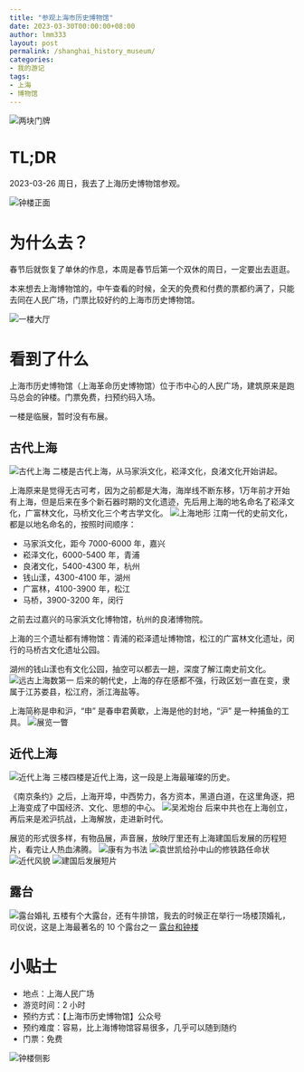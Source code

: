 ```yaml
---
title: "参观上海市历史博物馆"
date: 2023-03-30T00:00:00+08:00
author: lmm333
layout: post
permalink: /shanghai_history_museum/
categories:
- 我的游记
tags:
- 上海
- 博物馆
---
```

![两块门牌](../images/2023/2023-03-30-shanghai_history_museum/2023-03-26_17-11-38_IMG_5920.jpg)

# TL;DR

2023-03-26 周日，我去了上海历史博物馆参观。
<!--more-->
![钟楼正面](../images/2023/2023-03-30-shanghai_history_museum/2023-03-26_17-10-47_IMG_5919.jpg)

# 为什么去？

春节后就恢复了单休的作息，本周是春节后第一个双休的周日，一定要出去逛逛。

本来想去上海博物馆的，中午查看的时候，全天的免费和付费的票都约满了，只能去同在人民广场，门票比较好约的上海市历史博物馆。

![一楼大厅](../images/2023/2023-03-30-shanghai_history_museum/2023-03-26_17-09-17_IMG_5916.jpg)

# 看到了什么

上海市历史博物馆（上海革命历史博物馆）位于市中心的人民广场，建筑原来是跑马总会的钟楼。门票免费，扫预约码入场。

一楼是临展，暂时没有布展。

## 古代上海

![古代上海](../images/2023/2023-03-30-shanghai_history_museum/2023-03-26_15-13-04_IMG_5838.jpg)
二楼是古代上海，从马家浜文化，崧泽文化，良渚文化开始讲起。

上海原来是觉得无古可考，因为之前都是大海，海岸线不断东移，1万年前才开始有上海，但是后来在多个新石器时期的文化遗迹，先后用上海的地名命名了崧泽文化，广富林文化，马桥文化三个考古学文化。
![上海地形](../images/2023/2023-03-30-shanghai_history_museum/2023-03-26_15-15-02_IMG_5839.jpg)
江南一代的史前文化，都是以地名命名的，按照时间顺序：

- 马家浜文化，距今 7000-6000 年，嘉兴
- 崧泽文化，6000-5400 年，青浦
- 良渚文化，5400-4300 年，杭州
- 钱山漾，4300-4100 年，湖州
- 广富林，4100-3900 年，松江
- 马桥，3900-3200 年，闵行

之前去过嘉兴的马家浜文化博物馆，杭州的良渚博物院。

上海的三个遗址都有博物馆：青浦的崧泽遗址博物馆，松江的广富林文化遗址，闵行的马桥古文化遗址公园。

湖州的钱山漾也有文化公园，抽空可以都去一趟，深度了解江南史前文化。
![远古上海数第一](../images/2023/2023-03-30-shanghai_history_museum/2023-03-26_15-37-54_IMG_5847.jpg)
后来的朝代史，上海的存在感都不强，行政区划一直在变，隶属于江苏娄县，松江府，浙江海盐等。

上海简称是申和沪，“申” 是春申君黄歇，上海是他的封地，“沪” 是一种捕鱼的工具。
![展览一瞥](../images/2023/2023-03-30-shanghai_history_museum/2023-03-26_15-48-48_IMG_5853.jpg)

## 近代上海

![近代上海](../images/2023/2023-03-30-shanghai_history_museum/2023-03-26_15-57-06_IMG_5860.jpg)
三楼四楼是近代上海，这一段是上海最璀璨的历史。

《南京条约》之后，上海开埠，中西势力，各方资本，黑道白道，在这里角逐，把上海变成了中国经济、文化、思想的中心。
![吴淞炮台](../images/2023/2023-03-30-shanghai_history_museum/2023-03-26_16-00-52_IMG_5862.jpg)
后来中共也在上海创立，再后来是淞沪抗战，上海解放，走进新时代。

展览的形式很多样，有物品展，声音展，放映厅里还有上海建国后发展的历程短片，看完让人热血沸腾。
![康有为书法](../images/2023/2023-03-30-shanghai_history_museum/2023-03-26_16-12-44_IMG_5866.jpg)
![袁世凯给孙中山的修铁路任命状](../images/2023/2023-03-30-shanghai_history_museum/2023-03-26_16-15-22_IMG_5868.jpg)
![近代风貌](../images/2023/2023-03-30-shanghai_history_museum/2023-03-26_15-52-39_IMG_5856.jpg)
![建国后发展短片](../images/2023/2023-03-30-shanghai_history_museum/2023-03-26_16-52-39_IMG_5887.jpg)

## 露台

![露台婚礼](../images/2023/2023-03-30-shanghai_history_museum/2023-03-26_17-02-02_IMG_5891.jpg)
五楼有个大露台，还有牛排馆，我去的时候正在举行一场楼顶婚礼，司仪说，这是上海最著名的 10 个露台之一
[露台和钟楼](../images/2023/2023-03-30-shanghai_history_museum/2023-03-26_17-03-30_IMG_5899.jpg)

# 小贴士

- 地点：上海人民广场
- 游览时间：2 小时
- 预约方式：【上海市历史博物馆】公众号
- 预约难度：容易，比上海博物馆容易很多，几乎可以随到随约
- 门票：免费

![钟楼侧影](../images/2023/2023-03-30-shanghai_history_museum/2023-03-26_17-11-45_IMG_5921.jpg)